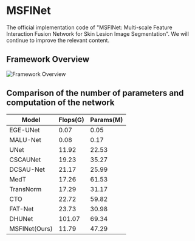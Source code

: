 # MSFINet
The official implementation code of "MSFINet: Multi-scale Feature Interaction Fusion Network for Skin Lesion Image Segmentation". We will continue to improve the relevant content.
## Framework Overview
![Framework Overview](https://github.com/WikYue/MSFINet/tree/main/figs/MSFINet.jpg)
## Comparison of the number of parameters and computation of the network
 Model  | Flops(G)  | Params(M)
 ---- | ----- | ------  
 EGE-UNet  | 0.07 | 0.05 
 MALU-Net  | 0.08 | 0.17 
 UNet  | 11.92 | 22.53
 CSCAUNet  | 19.23 | 35.27
 DCSAU-Net  | 21.17 | 25.99
 MedT  | 17.26 | 61.53
 TransNorm  | 17.29 | 31.17
 CTO  | 22.72 | 59.82
 FAT-Net  | 23.73 | 30.98
 DHUNet  | 101.07 | 69.34
 MSFINet(Ours)  | 11.79 | 47.29
